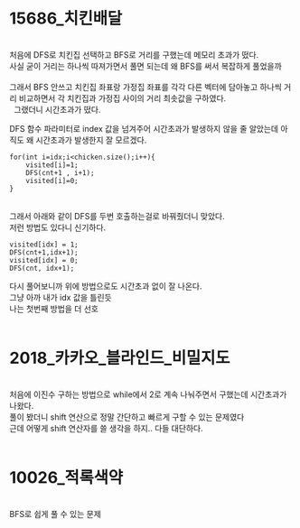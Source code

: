 <h1> 15686_치킨배달 </h1>

<br>
처음에 DFS로 치킨집 선택하고 BFS로 거리를 구했는데 메모리 초과가 떴다.<br>
사실 굳이 거리는 하나씩 따져가면서 풀면 되는데 왜 BFS를 써서 복잡하게 풀었을까<br>
<br> 
그래서 BFS 안쓰고 치킨집 좌표랑 가정집 좌표를 각각 다른 벡터에 담아놓고 하나씩 거리 비교하면서 각 치킨집과 가정집 사이의 거리 최솟값을 구하였다. <br> 
그랬더니 시간초과가 떴다. <br>

DFS 함수 파라미터로 index 값을 넘겨주어 시간초과가 발생하지 않을 줄 알았는데 아직도 왜 시간초과가 발생한지 잘 모르겠다.
<br>

    for(int i=idx;i<chicken.size();i++){
        visited[i]=1;
        DFS(cnt+1 , i+1);
        visited[i]=0;
    }
<br>
그래서 아래와 같이 DFS를 두번 호출하는걸로 바꿔줬더니 맞았다. <br>
저런 방법도 있다니 신기하다.<br>
    
    visited[idx] = 1;
    DFS(cnt+1,idx+1);
    visited[idx] = 0;
    DFS(cnt, idx+1);


다시 풀어보니까 위에 방법으로도 시간초과 없이 잘 나온다. <br>
그냥 아까 내가 idx 값을 틀린듯<br>
나는 첫번째 방법을 더 선호 <br><br>


<h1> 2018_카카오_블라인드_비밀지도 </h1>
<br>
처음에 이진수 구하는 방법으로 while에서 2로 계속 나눠주면서 구했는데 시간초과가 나왔다.<br>
풀이 봤더니 shift 연산으로 정말 간단하고 빠르게 구할 수 있는 문제였다 <br>
근데 어떻게 shift 연산자를 쓸 생각을 하지.. 다들 대단하다.<br><br>


<h1> 10026_적록색약 </h1>
<br>
BFS로 쉽게 풀 수 있는 문제


